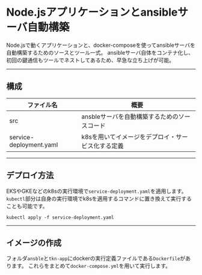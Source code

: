 # Node.jsアプリケーションとansibleサーバ自動構築
Node.jsで動くアプリケーションと、docker-composeを使ってansibleサーバを自動構築するためのソースとツール一式。
ansibleサーバ自体をコンテナ化し、初回の鍵通信もツールでネストしてあるため、早急な立ち上げが可能。

---

## 構成
|ファイル名|概要|
----|----
|src|ansbleサーバを自動構築するためのソースコード|
|service-deployment.yaml|k8sを用いてイメージをデプロイ・サービス化する定義|

---
## デプロイ方法
EKSやGKEなどのk8sの実行環境で`service-deployment.yaml`を適用します。
`kubectl`部分は自身の実行環境でk8sを適用するコマンドに置き換えて実行することも可能です。
```
kubectl apply -f service-deployment.yaml
```
---
## イメージの作成
フォルダ`ansble`と`tkn-app`にdockerの実行定義ファイルである`Dockerfile`があります。
これらをまとめて`docker-compose.yml`を用いて実行します。
